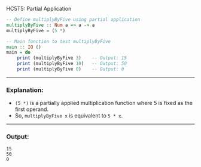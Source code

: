 HC5T5: Partial Application

```haskell
-- Define multiplyByFive using partial application
multiplyByFive :: Num a => a -> a
multiplyByFive = (5 *)

-- Main function to test multiplyByFive
main :: IO ()
main = do
    print (multiplyByFive 3)    -- Output: 15
    print (multiplyByFive 10)   -- Output: 50
    print (multiplyByFive 0)    -- Output: 0
```

---

### Explanation:

* `(5 *)` is a partially applied multiplication function where 5 is fixed as the first operand.
* So, `multiplyByFive x` is equivalent to `5 * x`.

---

### Output:

```
15
50
0
